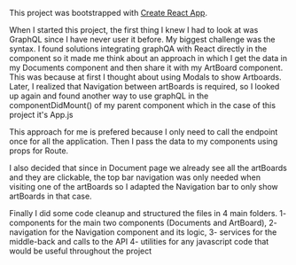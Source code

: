 This project was bootstrapped with [Create React App](https://github.com/facebook/create-react-app).

When I started this project, the first thing I knew I had to look at was GraphQL since I have never user it before.
My biggest challenge was the syntax. I found solutions integrating graphQA with React directly in the component so it made me think about an approach in which I get the data in my Documents component and then share it with my ArtBoard component. This was because at first I thought about using Modals to show Artboards. Later, I realized that Navigation between artBoards is required, so I looked up again and found another way to use graphQL in the componentDidMount() of my parent component which in the case of this project it's App.js

This approach for me is prefered because I only need to call the endpoint once for all the application. Then I pass the data to my components using props for Route.

I also decided that since in Document page we already see all the artBoards and they are clickable, the top bar navigation was only needed when visiting one of the artBoards so I adapted the Navigation bar to only show artBoards in that case.

Finally I did some code cleanup and structured the files in 4 main folders.
1- components for the main two components (Documents and ArtBoard),
2- navigation for the Navigation component and its logic,
3- services for the middle-back and calls to the API
4- utilities for any javascript code that would be useful throughout the project
